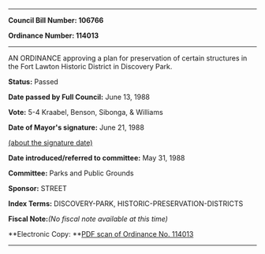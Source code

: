

********

**Council Bill Number: 106766**
   
**Ordinance Number: 114013**
********

 AN ORDINANCE approving a plan for preservation of certain structures in the Fort Lawton Historic District in Discovery Park.

**Status:** Passed
   
**Date passed by Full Council:** June 13, 1988
   
**Vote:** 5-4 Kraabel, Benson, Sibonga, & Williams
   
**Date of Mayor's signature:** June 21, 1988
   
[(about the signature date)](/~public/approvaldate.htm)
   
   
   
**Date introduced/referred to committee:** May 31, 1988
   
**Committee:** Parks and Public Grounds
   
**Sponsor:** STREET
   
   
**Index Terms:** DISCOVERY-PARK, HISTORIC-PRESERVATION-DISTRICTS

**Fiscal Note:**_(No fiscal note available at this time)_

**Electronic Copy: **[PDF scan of Ordinance No. 114013](/~archives/Ordinances/Ord_114013.pdf)

********

